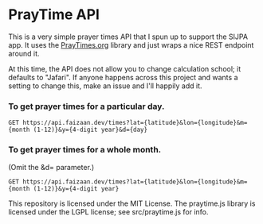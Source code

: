 # PrayTime API

This is a very simple prayer times API that I spun up to support the SIJPA app. It uses the [PrayTimes.org](http://praytimes.org/wiki/Code_Manual) library and just
wraps a nice REST endpoint around it.

At this time, the API does not allow you to change calculation school; it defaults to "Jafari". If anyone happens across this project and wants a setting to change this,
make an issue and I'll happily add it.

### To get prayer times for a particular day.
```
GET https://api.faizaan.dev/times?lat={latitude}&lon={longitude}&m={month (1-12)}&y={4-digit year}&d={day}
```

### To get prayer times for a whole month.
(Omit the &d= parameter.)
```
GET https://api.faizaan.dev/times?lat={latitude}&lon={longitude}&m={month (1-12)}&y={4-digit year}
```

This repository is licensed under the MIT License. The praytime.js library is licensed under the LGPL license; see src/praytime.js for info.
